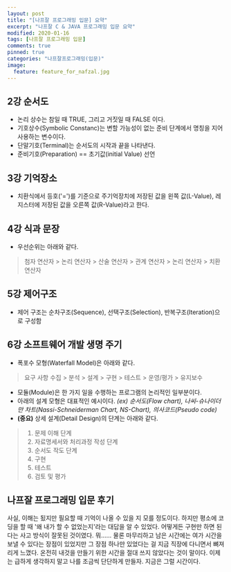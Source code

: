 ```yaml
---
layout: post
title: "[나프잘 프로그래밍 입문] 요약"
excerpt: "나프잘 C & JAVA 프로그래밍 입문 요약"
modified: 2020-01-16
tags: [나프잘 프로그래밍 입문]
comments: true
pinned: true
categories: "나프잘프로그래밍(입문)"
image:
  feature: feature_for_nafzal.jpg
---
```


## 2강 순서도

- 논리 상수는 참일 때 TRUE, 그리고 거짓일 때 FALSE 이다.
- 기호상수(Symbolic Constanc)는 변할 가능성이 없는 준비 단계에서 명칭을 지어 사용하는 변수이다.
- 단말기호(Terminal)는 순서도의 시작과 끝을 나타낸다.
- 준비기호(Preparation) == 초기값(initial Value) 선언

## 3강 기억장소

- 치환식에서 등호('=')를 기준으로 주기억장치에 저장된 값을 왼쪽 값(L-Value), 레지스터에 저장된 값을 오른쪽 값(R-Value)라고 한다.

## 4강 식과 문장

- 우선순위는 아래와 같다.
> 첨자 연산자 > 논리 연산자 > 산술 연산자 > 관계 연산자 > 논리 연산자 > 치환 연산자

## 5강 제어구조

- 제어 구조는 순차구조(Sequence), 선택구조(Selection), 반복구조(Iteration)으로 구성함

## 6강 소프트웨어 개발 생명 주기

- 폭포수 모형(Waterfall Model)은 아래와 같다.
> 요구 사항 수집 > 분석 > 설계 > 구현 > 테스트 > 운영/평가 > 유지보수
- 모듈(Module)은 한 가지 일을 수행하는 프로그램의 논리적인 일부분이다.
- 아래의 설계 모형은 대표적인 예시이다.
*(ex) 순서도(Flow chart), 나씨-슈나이더만 차트(Nassi-Schneiderman Chart, NS-Chart), 의사코드(Pseudo code)*
- **(중요)** 상세 설계(Detail Design)의 단계는 아래와 같다.
> 1. 문제 이해 단계
> 2. 자료명세서와 처리과정 작성 단계
> 3. 순서도 작도 단계
> 4. 구현
> 5. 테스트
> 6. 검토 및 평가

## 나프잘 프로그래밍 입문 후기

사실, 이해는 됬지만 필요할 때 기억이 나올 수 있을 지 모를 정도이다. 하지만 평소에 코딩을 할 때 '왜 내가 할 수 없었는지'라는 대답을 알 수 있었다.
어떻게든 구현만 하면 된다는 사고 방식이 잘못된 것이였다. 뭐...... 물론 마무리하고 남은 시간에는 여가 시간을 보낼 수 있다는 장점이 있었지만 그 장점 하나만 있었다는 걸
지금 직장에 다니면서 뼈져리게 느꼈다. 온전히 내것을 만들기 위한 시간을 절대 쓰지 않았다는 것이 말이다. 이제는 급하게 생각하지 말고 나를 조금씩 단단하게 만들자.
지금은 그럴 시간이다.
